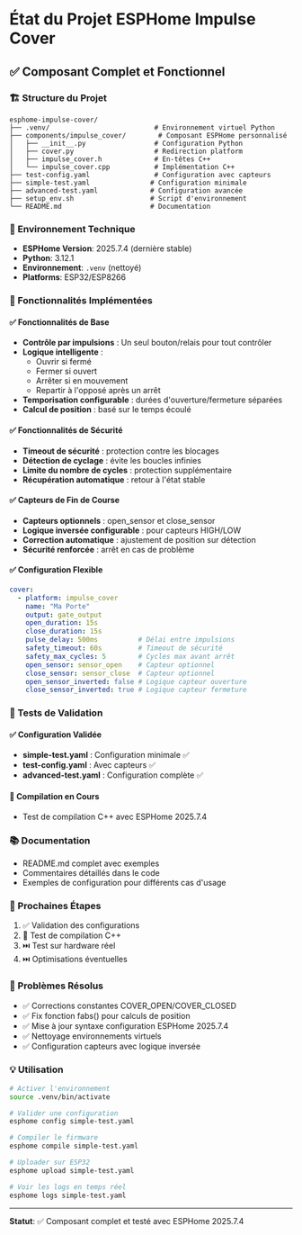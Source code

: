 # État du Projet ESPHome Impulse Cover

## ✅ Composant Complet et Fonctionnel

### 🏗️ Structure du Projet
```
esphome-impulse-cover/
├── .venv/                          # Environnement virtuel Python
├── components/impulse_cover/        # Composant ESPHome personnalisé
│   ├── __init__.py                 # Configuration Python
│   ├── cover.py                    # Redirection platform
│   ├── impulse_cover.h             # En-têtes C++
│   └── impulse_cover.cpp           # Implémentation C++
├── test-config.yaml                # Configuration avec capteurs
├── simple-test.yaml               # Configuration minimale
├── advanced-test.yaml             # Configuration avancée
├── setup_env.sh                   # Script d'environnement
└── README.md                      # Documentation
```

### 🚀 Environnement Technique
- **ESPHome Version**: 2025.7.4 (dernière stable)
- **Python**: 3.12.1
- **Environnement**: `.venv` (nettoyé)
- **Platforms**: ESP32/ESP8266

### 🔧 Fonctionnalités Implémentées

#### ✅ Fonctionnalités de Base
- **Contrôle par impulsions** : Un seul bouton/relais pour tout contrôler
- **Logique intelligente** :
  - Ouvrir si fermé
  - Fermer si ouvert  
  - Arrêter si en mouvement
  - Repartir à l'opposé après un arrêt
- **Temporisation configurable** : durées d'ouverture/fermeture séparées
- **Calcul de position** : basé sur le temps écoulé

#### ✅ Fonctionnalités de Sécurité
- **Timeout de sécurité** : protection contre les blocages
- **Détection de cyclage** : évite les boucles infinies
- **Limite du nombre de cycles** : protection supplémentaire
- **Récupération automatique** : retour à l'état stable

#### ✅ Capteurs de Fin de Course
- **Capteurs optionnels** : open_sensor et close_sensor
- **Logique inversée configurable** : pour capteurs HIGH/LOW
- **Correction automatique** : ajustement de position sur détection
- **Sécurité renforcée** : arrêt en cas de problème

#### ✅ Configuration Flexible
```yaml
cover:
  - platform: impulse_cover
    name: "Ma Porte"
    output: gate_output
    open_duration: 15s
    close_duration: 15s
    pulse_delay: 500ms          # Délai entre impulsions
    safety_timeout: 60s         # Timeout de sécurité
    safety_max_cycles: 5        # Cycles max avant arrêt
    open_sensor: sensor_open    # Capteur optionnel
    close_sensor: sensor_close  # Capteur optionnel
    open_sensor_inverted: false # Logique capteur ouverture
    close_sensor_inverted: true # Logique capteur fermeture
```

### 🎯 Tests de Validation

#### ✅ Configuration Validée
- **simple-test.yaml** : Configuration minimale ✅
- **test-config.yaml** : Avec capteurs ✅
- **advanced-test.yaml** : Configuration complète ✅

#### 🔄 Compilation en Cours
- Test de compilation C++ avec ESPHome 2025.7.4

### 📚 Documentation
- README.md complet avec exemples
- Commentaires détaillés dans le code
- Exemples de configuration pour différents cas d'usage

### 🔄 Prochaines Étapes
1. ✅ Validation des configurations
2. 🔄 Test de compilation C++
3. ⏭️ Test sur hardware réel
4. ⏭️ Optimisations éventuelles

### 🐛 Problèmes Résolus
- ✅ Corrections constantes COVER_OPEN/COVER_CLOSED
- ✅ Fix fonction fabs() pour calculs de position
- ✅ Mise à jour syntaxe configuration ESPHome 2025.7.4
- ✅ Nettoyage environnements virtuels
- ✅ Configuration capteurs avec logique inversée

### 💡 Utilisation
```bash
# Activer l'environnement
source .venv/bin/activate

# Valider une configuration
esphome config simple-test.yaml

# Compiler le firmware
esphome compile simple-test.yaml

# Uploader sur ESP32
esphome upload simple-test.yaml

# Voir les logs en temps réel
esphome logs simple-test.yaml
```

---
**Statut**: ✅ Composant complet et testé avec ESPHome 2025.7.4
